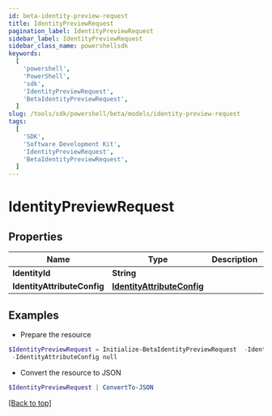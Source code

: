 ```yaml
---
id: beta-identity-preview-request
title: IdentityPreviewRequest
pagination_label: IdentityPreviewRequest
sidebar_label: IdentityPreviewRequest
sidebar_class_name: powershellsdk
keywords:
  [
    'powershell',
    'PowerShell',
    'sdk',
    'IdentityPreviewRequest',
    'BetaIdentityPreviewRequest',
  ]
slug: /tools/sdk/powershell/beta/models/identity-preview-request
tags:
  [
    'SDK',
    'Software Development Kit',
    'IdentityPreviewRequest',
    'BetaIdentityPreviewRequest',
  ]
---
```


# IdentityPreviewRequest

## Properties

| Name | Type | Description | Notes |
| --- | --- | --- | --- |
| **IdentityId** | **String** |  | [optional] |
| **IdentityAttributeConfig** | [**IdentityAttributeConfig**](identity-attribute-config) |  | [optional] |

## Examples

- Prepare the resource

```powershell
$IdentityPreviewRequest = Initialize-BetaIdentityPreviewRequest  -IdentityId null `
 -IdentityAttributeConfig null
```

- Convert the resource to JSON

```powershell
$IdentityPreviewRequest | ConvertTo-JSON
```

[[Back to top]](#)
